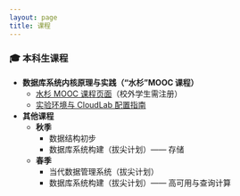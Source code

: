 ```yaml
---
layout: page
title: 课程
---
```


<div class="content-card">
  <h3>🎓 本科生课程</h3>
  <ul class="item-list">
    <li>
      <strong>数据库系统内核原理与实践（“水杉”MOOC 课程）</strong>
      <ul>
        <li><a href="https://www.shuishan.net.cn/home#/Course/CourseDetail?courseId=1888745117930643457">水杉 MOOC 课程页面</a>（校外学生需注册）</li>
        <li><a href="https://oceanbase.github.io/miniob/db_course_lab/cloudlab_setup/">实验环境与 CloudLab 配置指南</a></li>
      </ul>
    </li>
    <li>
      <strong>其他课程</strong>
      <ul>
        <li>
          <strong>秋季</strong>
          <ul>
            <li>数据结构初步</li>
            <li>数据库系统构建（拔尖计划）—— 存储</li>
          </ul>
        </li>
        <li>
          <strong>春季</strong>
          <ul>
            <li>当代数据管理系统（拔尖计划）</li>
            <li>数据库系统构建（拔尖计划）—— 高可用与查询计算</li>
          </ul>
        </li>
      </ul>
    </li>
  </ul>
</div>
